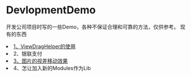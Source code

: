 # DevlopmentDemo
开发公司项目时写的一些Demo，各种不保证合理和可靠的方法，仅供参考。
现有的东西
<li>
<a href="/app/src/main/java/ray/com/test/DragDrawerLayout.java">
1、ViewDragHelper的使用</a>
</li>
<li>
2、银联支付
</li>
<li>
<a href="/app/src/main/java/ray/com/test/MyImageView.java">
3、图片的视差移动效果
</a>
</li>
<li>
4、怎让加入新的Modules作为Lib
</li>